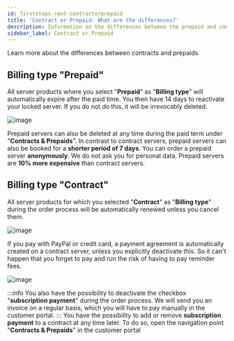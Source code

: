 ```yaml
---
id: firststeps-rent-contractorprepaid
title: 'Contract or Prepaid: What are the differences?'
description: Information on the differences between the prepaid and contract options for servers from ZAP-Hosting - ZAP-Hosting.com documentation
sidebar_label: Contract or Prepaid
---
```

Learn more about the differences between contracts and prepaids

## Billing type "Prepaid"
All server products where you select "**Prepaid**" as "**Billing type**" will automatically expire after the paid time. You then have 14 days to reactivate your locked server. If you do not do this, it will be irrevocably deleted.

![image](https://user-images.githubusercontent.com/61953937/159139489-5ad1bcbc-8d28-4c1a-b955-5ab37b589992.png)

Prepaid servers can also be deleted at any time during the paid term under "**Contracts & Prepaids**".
In contrast to contract servers, prepaid servers can also be booked for a **shorter period of 7 days**.
You can order a prepaid server **anonymously**. We do not ask you for personal data.
Prepaid servers are **10% more expensive** than contract servers.

## Billing type "Contract"

All server products for which you selected "**Contract**" as "**Billing type**" during the order process will be automatically renewed unless you cancel them.

![image](https://user-images.githubusercontent.com/61953937/159139497-9aba1839-6624-4c56-a508-e70f33ebb1e5.png)

If you pay with PayPal or credit card, a payment agreement is automatically created on a contract server, unless you explicitly deactivate this. So it can't happen that you forget to pay and run the risk of having to pay reminder fees.

![image](https://user-images.githubusercontent.com/61953937/159139665-6af5bf6e-7f71-4803-94b1-ff28392d6b3d.png)

:::info
You also have the possibility to deactivate the checkbox "**subscription payment**" during the order process. We will send you an invoice on a regular basis, which you will have to pay manually in the customer portal.
:::
You have the possibility to add or remove **subscription payment** to a contract at any time later. To do so, open the navigation point "**Contracts & Prepaids**" in the customer portal
